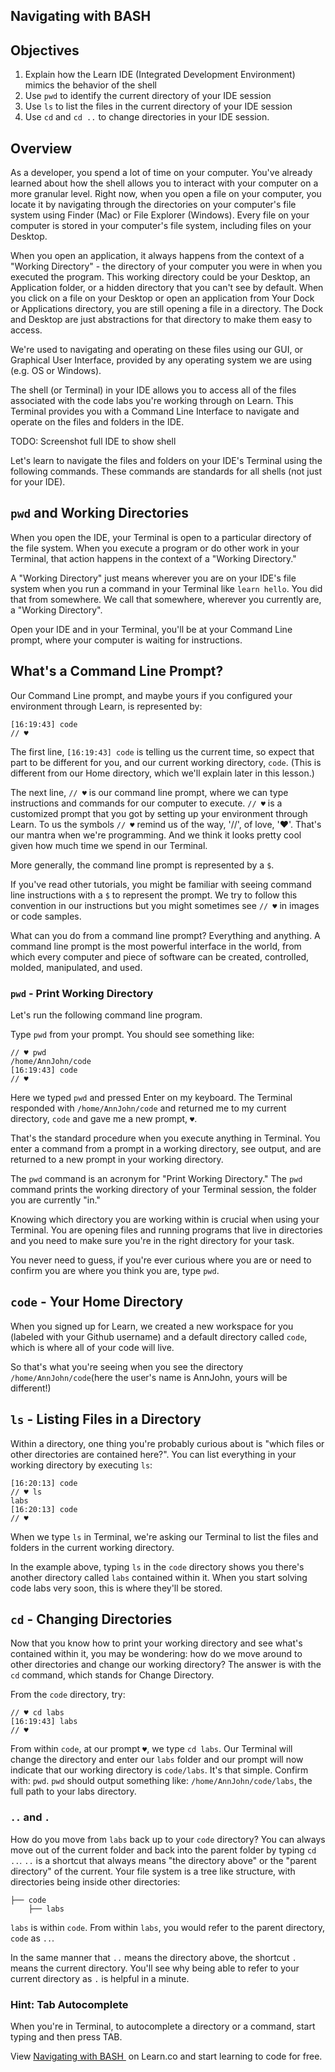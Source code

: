 ## Navigating with BASH

## Objectives

1. Explain how the Learn IDE (Integrated Development Environment) mimics the behavior of the shell
2. Use `pwd` to identify the current directory of your IDE session
3. Use `ls` to list the files in the current directory of your IDE session
4. Use `cd` and `cd ..` to change directories in your IDE session.


## Overview

As a developer, you spend a lot of time on your computer. You've already learned about how the shell allows you to interact with your computer on a more granular level. Right now, when you open a file on your computer, you locate it by navigating through the directories on your computer's file system using Finder (Mac) or File Explorer (Windows). Every file on your computer is stored in your computer's file system, including files on your Desktop.

When you open an application, it always happens from the context of a "Working Directory" - the directory of your computer you were in when you executed the program. This working directory could be your Desktop, an Application folder, or a hidden directory that you can't see by default. When you click on a file on your Desktop or open an application from Your Dock or Applications directory, you are still opening a file in a directory. The Dock and Desktop are just abstractions for that directory to make them easy to access.

We're used to navigating and operating on these files using our GUI, or Graphical User Interface, provided by any operating system we are using (e.g. OS or Windows).

The shell (or Terminal) in your IDE allows you to access all of the files associated with the code labs you're working through on Learn. This Terminal provides you with a Command Line Interface to navigate and operate on the files and folders in the IDE.

TODO: Screenshot full IDE to show shell

Let's learn to navigate the files and folders on your IDE's Terminal using the following commands. These commands are standards for all shells (not just for your IDE).

## `pwd` and Working Directories

When you open the IDE, your Terminal is open to a particular directory of the file system. When you execute a program or do other work in your Terminal, that action happens in the context of a "Working Directory."

A "Working Directory" just means wherever you are on your IDE's file system when you run a command in your Terminal like `learn hello`. You did that from somewhere. We call that somewhere, wherever you currently are, a "Working Directory".

Open your IDE and in your Terminal, you'll be at your Command Line prompt, where your computer is waiting for instructions.

## What's a Command Line Prompt?

Our Command Line prompt, and maybe yours if you configured your environment through Learn, is represented by:

```
[16:19:43] code
// ♥
```

The first line, `[16:19:43] code` is telling us the current time, so expect that part to be different for you, and our current working directory, `code`. (This is different from our Home directory, which we'll explain later in this lesson.)

The next line, `// ♥` is our command line prompt, where we can type instructions and commands for our computer to execute. `// ♥` is a customized prompt that you got by setting up your environment through Learn. To us the symbols `// ♥` remind us of the way, '//', of love, '♥'. That's our mantra when we're programming. And we think it looks pretty cool given how much time we spend in our Terminal.

More generally, the command line prompt is represented by a `$`.

If you've read other tutorials, you might be familiar with seeing command line instructions with a `$` to represent the prompt. We try to follow this convention in our instructions but you might sometimes see `// ♥` in images or code samples.

What can you do from a command line prompt? Everything and anything. A command line prompt is the most powerful interface in the world, from which every computer and piece of software can be created, controlled, molded, manipulated, and used.

### `pwd` - Print Working Directory

Let's run the following command line program.

Type `pwd` from your prompt. You should see something like:

```
// ♥ pwd
/home/AnnJohn/code
[16:19:43] code
// ♥
```

Here we typed `pwd` and pressed Enter on my keyboard. The Terminal responded with `/home/AnnJohn/code` and returned me to my current directory, `code` and gave me a new prompt, `♥`.

That's the standard procedure when you execute anything in Terminal. You enter a command from a prompt in a working directory, see output, and are returned to a new prompt in your working directory.

The `pwd` command is an acronym for "Print Working Directory." The `pwd` command prints the working directory of your Terminal session, the folder you are currently "in."

Knowing which directory you are working within is crucial when using your Terminal. You are opening files and running programs that live in directories and you need to make sure you're in the right directory for your task.

You never need to guess, if you're ever curious where you are or need to confirm you are where you think you are, type `pwd`.

## `code` - Your Home Directory

When you signed up for Learn, we created a new workspace for you (labeled with your Github username) and a default directory called `code`, which is where all of your code will live.

So that's what you're seeing when you see the directory `/home/AnnJohn/code`(here the user's name is AnnJohn, yours will be different!)

## `ls` - Listing Files in a Directory

Within a directory, one thing you're probably curious about is "which files or other directories are contained here?". You can list everything in your working directory by executing `ls`:

```
[16:20:13] code
// ♥ ls
labs
[16:20:13] code
// ♥
```

When we type `ls` in Terminal, we're asking our Terminal to list the files and folders in the current working directory.

In the example above, typing `ls` in the `code` directory shows you there's another directory called `labs` contained within it. When you start solving code labs very soon, this is where they'll be stored.

## `cd` - Changing Directories

Now that you know how to print your working directory and see what's contained within it, you may be wondering: how do we move around to other directories and change our working directory? The answer is with the `cd` command, which stands for Change Directory.

From the `code` directory, try:

```
// ♥ cd labs
[16:19:43] labs
// ♥
```

From within `code`, at our prompt `♥`, we type `cd labs`. Our Terminal will change the directory and enter our `labs` folder and our prompt will now indicate that our working directory is `code/labs`. It's that simple. Confirm with: `pwd`. `pwd` should output something like: `/home/AnnJohn/code/labs`, the full path to your labs directory.

### `..` and `.`

How do you move from `labs` back up to your `code` directory? You can always move out of the current folder and back into the parent folder by typing `cd ..`.  `..` is a shortcut that always means "the directory above" or the "parent directory" of the current. Your file system is a tree like structure, with directories being inside other directories:

```
├── code
    ├── labs
```

`labs` is within `code`. From within `labs`, you would refer to the parent directory, `code` as `..`.

In the same manner that `..` means the directory above, the shortcut `.` means the current directory. You'll see why being able to refer to your current directory as `.` is helpful in a minute.

### Hint: Tab Autocomplete

When you're in Terminal, to autocomplete a directory or a command, start typing and then press TAB.

<p class='util--hide'>View <a href='https://learn.co/lessons/navigating-with-bash-ide'>Navigating with BASH </a> on Learn.co and start learning to code for free.</p>
